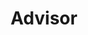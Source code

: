 ---
orderId: "75"
name: "Abdulaziz Almutairi"
title: "Advisor"
abbreviation: "Aa"
number: "35"
ndbImage: "../../assets/images/company/team/AbdulazizAlmutairi.png"
position: "tl"
---